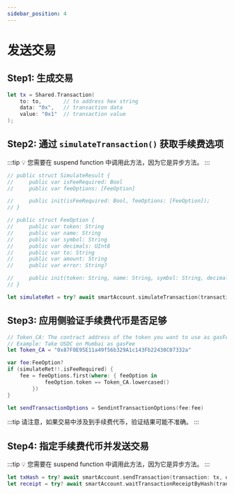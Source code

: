 ```yaml
---
sidebar_position: 4
---
```


# 发送交易

## Step1: 生成交易

```swift
let tx = Shared.Transaction(
	to: to,       // to address hex string 
	data: "0x",   // transaction data
	value: "0x1"  // transaction value
);
```

## Step2: 通过 `simulateTransaction()` 获取手续费选项

:::tip
💡 您需要在 suspend function 中调用此方法，因为它是异步方法。
:::

```swift
// public struct SimulateResult {
//     public var isFeeRequired: Bool
//     public var feeOptions: [FeeOption]

//     public init(isFeeRequired: Bool, feeOptions: [FeeOption]);
// }

// public struct FeeOption {
//     public var token: String
//     public var name: String
//     public var symbol: String
//     public var decimals: UInt8
//     public var to: String
//     public var amount: String
//     public var error: String?

//     public init(token: String, name: String, symbol: String, decimals: UInt8, to: String, amount: String, error: String?);
// }

let simulateRet = try? await smartAccount.simulateTransaction(transaction: tx);
```

## Step3: 应用侧验证手续费代币是否足够

```swift
// Token_CA: The contract address of the token you want to use as gasFee
// Example: Take USDC on Mumbai as gasFee
let Token_CA = "0x87F0E95E11a49f56b329A1c143Fb22430C07332a" 

var fee:FeeOption?
if (simulateRet!!.isFeeRequired) {
    fee = feeOptions.first(where: { feeOption in
		    feeOption.token == Token_CA.lowercased()
		})
}

let sendTransactionOptions = SendintTransactionOptions(fee:fee)
```

:::tip
请注意，如果交易中涉及到手续费代币，验证结果可能不准确。
:::

## Step4: 指定手续费代币并发送交易

:::tip
💡 您需要在 suspend function 中调用此方法，因为它是异步方法。
:::

```swift
let txHash = try? await smartAccount.sendTransaction(transaction: tx, options: sendTransactionOptions)
let receipt = try? await smartAccount.waitTransactionReceiptByHash(transactionHash: txHash!!);
```